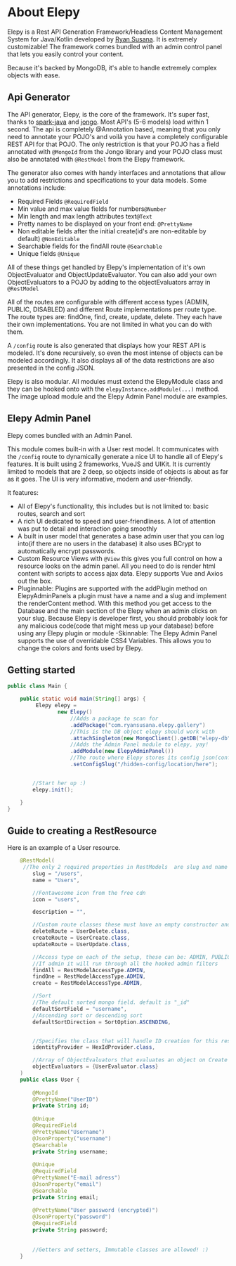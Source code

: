 # About Elepy

Elepy is a Rest API Generation Framework/Headless Content Management System for Java/Kotlin developed by [Ryan Susana](https://ryansusana.com/). It is extremely customizable! The framework comes bundled with an admin control panel that lets you easily control your content.

Because it's backed by MongoDB, it's able to handle extremely complex objects with ease.

## Api Generator
The API generator, Elepy, is the core of the framework. It's super fast, thanks to [spark-java](http://sparkjava.com/) and [jongo](http://jongo.org/).  Most API's (5-6 models) load within 1 second. The api is completely @Annotation based, meaning that you only need to annotate your POJO's and voilà you have a completely configurable REST API for that POJO. The only restriction is that your POJO has a field annotated with `@MongoId` from the Jongo library and your POJO class must also be annotated with `@RestModel` from the Elepy framework.

The generator also comes with handy interfaces and annotations that allow you to add restrictions and specifications to your data models. Some annotations include:

 - Required Fields `@RequiredField`
 - Min value and max value fields for numbers`@Number`
 - Min length and max length attributes text`@Text`
 - Pretty names to be displayed on your front end: `@PrettyName`
 - Non editable fields after the initial create(id's are non-editable by default) `@NonEditable`
 - Searchable fields for the findAll route `@Searchable`
 - Unique fields `@Unique`
 
 All of these things get handled by Elepy's implementation of it's own ObjectEvaluator and ObjectUpdateEvaluator. You can also add your own ObjectEvaluators to a POJO by adding to the objectEvaluators array in `@RestModel`

All of the routes are configurable with different access types (ADMIN, PUBLIC, DISABLED) and different Route implementations per route type. The route types are: findOne, find, create, update, delete. They each have their own implementations. You are not limited in what you can do with them.

A `/config` route is also generated that displays how your REST API is modeled. It's done recursively, so even the most intense of objects can be modeled accordingly. It also displays all of the data restrictions are also presented in the config JSON.

Elepy is also modular. All modules must extend the ElepyModule class and they can be hooked onto with the `elepyInstance.addModule(...)` method. The image upload module and the Elepy Admin Panel module are examples.

## Elepy Admin Panel

Elepy comes bundled with an Admin Panel.

This module comes built-in with a User rest model. It communicates with the `/config` route to dynamically generate a nice UI to handle all of Elepy's features. It is built using 2 frameworks, VueJS and UIKit. It is currently limited to models that are 2 deep, so objects inside of objects is about as far as it goes. The UI is very informative, modern and user-friendly.

It features:

 - All of Elepy's functionality, this includes but is not limited to: basic routes, search and sort
 - A rich UI dedicated to speed and user-friendliness. A lot of attention was put to detail and interaction going smoothly
 - A built in user model that generates a base admin user that you can log into(if there are no users in the database) it also uses BCrypt to automatically encrypt passwords.
 - Custom Resource Views with `@View` this gives you full control on how a resource looks on the admin panel. All you need to do is render html content with scripts to access ajax data. Elepy supports Vue and Axios out the box.
 - Pluginnable: Plugins are supported with the addPlugin method on ElepyAdminPanels a plugin must have a name and a slug and implement the renderContent method. With this method you get access to the Database and the main section of the Elepy when an admin clicks on your slug. Because Elepy is developer first, you should probably look for any malicious code(code that might mess up your database) before using any Elepy plugin or module
 -Skinnable: The Elepy Admin Panel supports the use of overridable CSS4 Variables. This allows you to change the colors and fonts used by Elepy.


## Getting started
```java
public class Main {

    public static void main(String[] args) {
         Elepy elepy =
                new Elepy()
                    //Adds a package to scan for
                    .addPackage("com.ryansusana.elepy.gallery")
                    //This is the DB object elepy should work with
                    .attachSingleton(new MongoClient().getDB("elepy-db"))
                    //Adds the Admin Panel module to elepy, yay!
                    .addModule(new ElepyAdminPanel())
                    //The route where Elepy stores its config json(config defines the structure of the rest resources)
                    .setConfigSlug("/hidden-config/location/here");


        //Start her up :)
        elepy.init();

    }
}

```
## Guide to creating a RestResource
Here is an example of a User resource. 
``` java
    @RestModel(
     //The only 2 required properties in RestModels  are slug and name
        slug = "/users",
        name = "Users",

        //Fontawesome icon from the free cdn
        icon = "users",

        description = "",

        //Custom route classes these must have an empty constructor and implement one of the Crud Operations: Create, FindOne, Find, Update or Delete.
        deleteRoute = UserDelete.class,
        createRoute = UserCreate.class,
        updateRoute = UserUpdate.class,

        //Access type on each of the setup, these can be: ADMIN, PUBLIC or DISABLED. If disabled, the route won't be created. If public, anyone can access it.
        //If admin it will run through all the hooked admin filters
        findAll = RestModelAccessType.ADMIN,
        findOne = RestModelAccessType.ADMIN,
        create = RestModelAccessType.ADMIN,

        //Sort
        //The default sorted mongo field. default is "_id"
        defaultSortField = "username",
        //Ascending sort or descending sort
        defaultSortDirection = SortOption.ASCENDING,


        //Specifies the class that will handle ID creation for this resource
        identityProvider = HexIdProvider.class,

        //Array of ObjectEvaluators that evaluates an object on Create and Update operations
        objectEvaluators = {UserEvaluator.class}
    )  
    public class User {  
    
        @MongoId  
        @PrettyName("UserID")  
        private String id;  
  
        @Unique  
        @RequiredField 
        @PrettyName("Username")  
        @JsonProperty("username")  
        @Searchable  
        private String username;  
  
        @Unique  
        @RequiredField 
        @PrettyName("E-mail adress")  
        @JsonProperty("email")  
        @Searchable  
        private String email;  
  
        @PrettyName("User password (encrypted)")  
        @JsonProperty("password")  
        @RequiredField  
        private String password;  
  
  
        //Getters and setters, Immutable classes are allowed! :)  
    }
```
  

